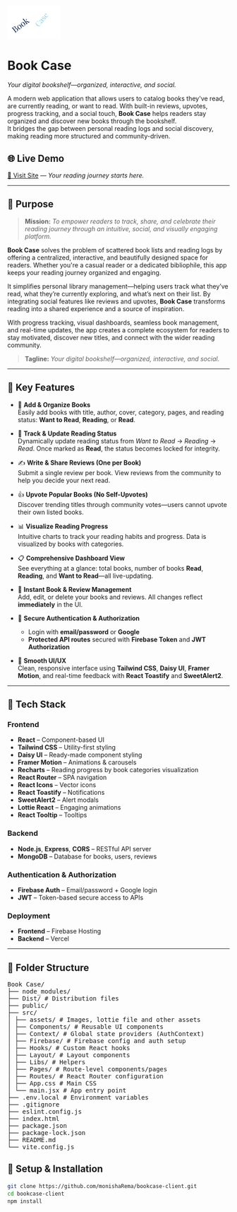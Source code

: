 <img src="./src/assets/logo.png" width="120">

# Book Case  
*Your digital bookshelf—organized, interactive, and social.*

A modern web application that allows users to catalog books they've read, are currently reading, or want to read. With built-in reviews, upvotes, progress tracking, and a social touch, **Book Case** helps readers stay organized and discover new books through the bookshelf.  
It bridges the gap between personal reading logs and social discovery, making reading more structured and community-driven.

## 🌐 Live Demo  
[🔗 Visit Site](https://book-case-92d50.web.app/) — *Your reading journey starts here.*

---

## 📝 Purpose

> **Mission:** *To empower readers to track, share, and celebrate their reading journey through an intuitive, social, and visually engaging platform.*

**Book Case** solves the problem of scattered book lists and reading logs by offering a centralized, interactive, and beautifully designed space for readers. Whether you're a casual reader or a dedicated bibliophile, this app keeps your reading journey organized and engaging.

It simplifies personal library management—helping users track what they’ve read, what they’re currently exploring, and what’s next on their list. By integrating social features like reviews and upvotes, **Book Case** transforms reading into a shared experience and a source of inspiration.

With progress tracking, visual dashboards, seamless book management, and real-time updates, the app creates a complete ecosystem for readers to stay motivated, discover new titles, and connect with the wider reading community.

> **Tagline:** *Your digital bookshelf—organized, interactive, and social.*

---

## 🚀 Key Features

- 📖 **Add & Organize Books**  
  Easily add books with title, author, cover, category, pages, and reading status: **Want to Read**, **Reading**, or **Read**.

- 🔄 **Track & Update Reading Status**  
  Dynamically update reading status from *Want to Read* → *Reading* → *Read*. Once marked as **Read**, the status becomes locked for integrity.

- ✍️ **Write & Share Reviews (One per Book)**  
  Submit a single review per book. View reviews from the community to help you decide your next read.

- 👍 **Upvote Popular Books (No Self-Upvotes)**  
  Discover trending titles through community votes—users cannot upvote their own listed books.

- 📊 **Visualize Reading Progress**  
  Intuitive charts to track your reading habits and progress. Data is visualized by books with categories. 

- 📋 **Comprehensive Dashboard View**  
  See everything at a glance: total books, number of books **Read**, **Reading**, and **Want to Read**—all live-updating.

- 🧾 **Instant Book & Review Management**  
  Add, edit, or delete your books and reviews. All changes reflect **immediately** in the UI.

- 🔐 **Secure Authentication & Authorization**  
  - Login with **email/password** or **Google**
  - **Protected API routes** secured with **Firebase Token** and **JWT Authorization**

- 🎨 **Smooth UI/UX**  
  Clean, responsive interface using **Tailwind CSS**, **Daisy UI**, **Framer Motion**, and real-time feedback with **React Toastify** and **SweetAlert2**.

---

## 🧰 Tech Stack

### Frontend
- **React** – Component-based UI
- **Tailwind CSS** – Utility-first styling
- **Daisy UI** – Ready-made component styling
- **Framer Motion** – Animations & carousels
- **Recharts** – Reading progress by book categories visualization
- **React Router** – SPA navigation
- **React Icons** – Vector icons
- **React Toastify** – Notifications
- **SweetAlert2** – Alert modals
- **Lottie React** – Engaging animations
- **React Tooltip** – Tooltips

### Backend
- **Node.js**, **Express**, **CORS** – RESTful API server
- **MongoDB** – Database for books, users, reviews

### Authentication & Authorization
- **Firebase Auth** – Email/password + Google login
- **JWT** – Token-based secure access to APIs

### Deployment
- **Frontend** – Firebase Hosting 
- **Backend** – Vercel 

---

## 📁 Folder Structure 

<pre>
Book Case/
├── node_modules/
├── Dist/ # Distribution files
├── public/
├── src/
│ ├── assets/ # Images, lottie file and other assets
│ ├── Components/ # Reusable UI components
│ ├── Context/ # Global state providers (AuthContext)
│ ├── Firebase/ # Firebase config and auth setup
│ ├── Hooks/ # Custom React hooks
│ ├── Layout/ # Layout components
│ ├── Libs/ # Helpers
│ ├── Pages/ # Route-level components/pages
│ ├── Routes/ # React Router configuration
│ ├── App.css # Main CSS
│ └── main.jsx # App entry point
├── .env.local # Environment variables
├── .gitignore
├── eslint.config.js
├── index.html
├── package.json
├── package-lock.json
├── README.md
└── vite.config.js
</pre>

## 🧪 Setup & Installation
```bash
git clone https://github.com/monishaRema/bookcase-client.git
cd bookcase-client
npm install
